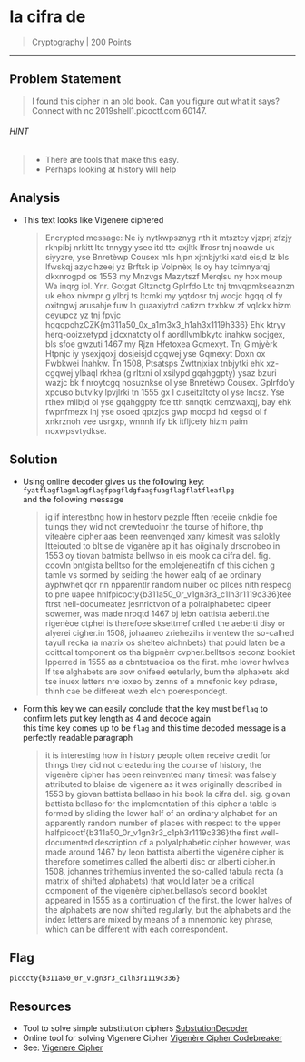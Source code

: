 # la cifra de

> Cryptography | 200 Points
-----------------------------

## Problem Statement
 >I found this cipher in an old book. Can you figure out what it says?  
 Connect with nc 2019shell1.picoctf.com 60147.
###### HINT
 > * There are tools that make this easy.
 > * Perhaps looking at history will help

## Analysis

* This text looks like Vigenere ciphered 
  > Encrypted message:
Ne iy nytkwpsznyg nth it mtsztcy vjzprj zfzjy rkhpibj nrkitt ltc tnnygy ysee itd tte cxjltk
Ifrosr tnj noawde uk siyyzre, yse Bnretèwp Cousex mls hjpn xjtnbjytki xatd eisjd
Iz bls lfwskqj azycihzeej yz Brftsk ip Volpnèxj ls oy hay tcimnyarqj dkxnrogpd os 1553 my Mnzvgs Mazytszf Merqlsu ny hox moup Wa inqrg ipl. Ynr. Gotgat Gltzndtg Gplrfdo 
Ltc tnj tmvqpmkseaznzn uk ehox nivmpr g ylbrj ts ltcmki my yqtdosr tnj wocjc hgqq ol fy oxitngwj arusahje fuw ln guaaxjytrd catizm tzxbkw zf vqlckx hizm ceyupcz yz tnj fpvjc hgqqpohzCZK{m311a50_0x_a1rn3x3_h1ah3x1119h336}
Ehk ktryy herq-ooizxetypd jjdcxnatoty ol f aordllvmlbkytc inahkw socjgex, bls sfoe gwzuti 1467 my Rjzn Hfetoxea Gqmexyt.
Tnj Gimjyèrk Htpnjc iy ysexjqoxj dosjeisjd cgqwej yse Gqmexyt Doxn ox Fwbkwei Inahkw.
Tn 1508, Ptsatsps Zwttnjxiax tnbjytki ehk xz-cgqwej ylbaql rkhea (g rltxni ol xsilypd gqahggpty) ysaz bzuri wazjc bk f nroytcgq nosuznkse ol yse Bnretèwp Cousex.
Gplrfdo’y xpcuso butvlky lpvjlrki tn 1555 gx l cuseitzltoty ol yse lncsz. Yse rthex mllbjd ol yse gqahggpty fce tth snnqtki cemzwaxqj, bay ehk fwpnfmezx lnj yse osoed qptzjcs gwp mocpd hd xegsd ol f xnkrznoh vee usrgxp, wnnnh ify bk itfljcety hizm paim noxwpsvtydkse.


## Solution

* Using online decoder gives us the following key:  
`fyatflagflagmlagflagfpagfldgfaagfuagflagflatfleaflpg`  
and the following message 
  > ig if interestbng how in hestorv pezple fften receiie cnkdie foe tuings they wid not crewteduoinr the tourse of hiftone, thp viteaère cipher aas been reenvenqed xany kimesit was salokly ltteiouted to bltise de viganère ap it has oiiginally drscnobeo in 1553 oy tiovan batmista bellwso in eis mook ca cifra del. fig. coovln bntgista belltso for the emplejeneatifn of this cichen g tamle vs sormed by seiding the hower ealq of ae ordinary ayphwhet qor nn npparentlr random nuiber oc pllces nith respecg to pne uapee hnlfpicocty{b311a50_0r_v1gn3r3_c1lh3r1119c336}tee ftrst nell-documeatez jesnrictvon of a polralphabetec cipeer sowemer, was made nroqtd 1467 bj lebn oattista aeberti.the rigenèoe ctphei is therefoee sksettmef cnlled the aeberti disy or alyerei cigher.in 1508, johaaneo zriehezihs inventew the so-calhed tayull recka (a matrix os shelteo alchnbets) that pould laten be a coittcal tomponent os tha bigpnèrr cvpher.belltso’s seconz bookiet lpperred in 1555 as a cbntetuaeioa os the first. mhe lower hwlves lf tse alghabets are aow onifeed eetularly, bum the alphaxets akd tse inuex letters nre ioxeo by zenns of a mnefonic key pdrase, thinh cae be differeat wezh elch poerespondegt.




* Form this key we can easily conclude that the key must be`flag` to confirm
lets put key length as 4 and decode again  
this time key comes up to be `flag` and this time decoded message is a 
perfectly readable paragraph

  >it is interesting how in history people often receive credit for things they did not createduring the course of history, the vigenère cipher has been reinvented many timesit was falsely attributed to blaise de vigenère as it was originally described in 1553 by giovan battista bellaso in his book la cifra del. sig. giovan battista bellaso for the implementation of this cipher a table is formed by sliding the lower half of an ordinary alphabet for an apparently random number of places with respect to the upper halfpicoctf{b311a50_0r_v1gn3r3_c1ph3r1119c336}the first well-documented description of a polyalphabetic cipher however, was made around 1467 by leon battista alberti.the vigenère cipher is therefore sometimes called the alberti disc or alberti cipher.in 1508, johannes trithemius invented the so-called tabula recta (a matrix of shifted alphabets) that would later be a critical component of the vigenère cipher.bellaso’s second booklet appeared in 1555 as a continuation of the first. the lower halves of the alphabets are now shifted regularly, but the alphabets and the index letters are mixed by means of a mnemonic key phrase, which can be different with each correspondent.


## Flag
`picocty{b311a50_0r_v1gn3r3_c1lh3r1119c336}`

## Resources
* Tool to solve simple substitution ciphers [SubstutionDecoder](https://github.com/ViperX7/SubstitutionDecoders/)
* Online tool for solving Vigenere Cipher [Vigenère Cipher Codebreaker](https://www.mygeocachingprofile.com/codebreaker.vigenerecipher.aspx)
* See: [Vigenere Cipher](https://en.wikipedia.org/wiki/Vigen%C3%A8re_cipher)

